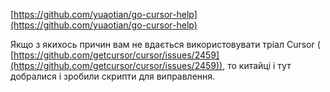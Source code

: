 <!--
date: 2025-02-02T23:23:04.813Z
-->

 [https://github.com/yuaotian/go-cursor-help](https://github.com/yuaotian/go-cursor-help)

Якщо з якихось причин вам не вдається використовувати тріал Cursor ( [https://github.com/getcursor/cursor/issues/2459](https://github.com/getcursor/cursor/issues/2459)), то китайці і тут добралися і зробили скрипти для виправлення.